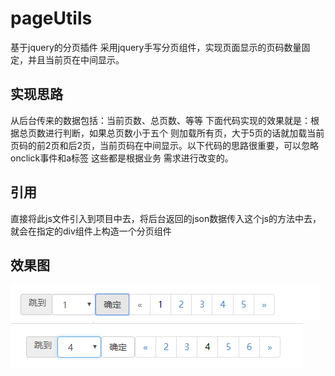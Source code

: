 # pageUtils
基于jquery的分页插件
采用jquery手写分页组件，实现页面显示的页码数量固定，并且当前页在中间显示。

## 实现思路
从后台传来的数据包括：当前页数、总页数、等等
下面代码实现的效果就是：根据总页数进行判断，如果总页数小于五个 则加载所有页，大于5页的话就加载当前页码的前2页和后2页，当前页码在中间显示。以下代码的思路很重要，可以忽略onclick事件和a标签 这些都是根据业务 需求进行改变的。

## 引用
直接将此js文件引入到项目中去，将后台返回的json数据传入这个js的方法中去，就会在指定的div组件上构造一个分页组件

## 效果图
![image](https://raw.githubusercontent.com/itnoone/pageUtils/master/images/20190118170908250.png)
![image](https://raw.githubusercontent.com/itnoone/pageUtils/master/images/2019011817080633.png)
